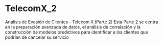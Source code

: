 # TelecomX_2
Análisis de Evasión de Clientes - Telecom X (Parte 2) Esta Parte 2 se centra en la preparación avanzada de datos, el análisis de correlación y la construcción de modelos predictivos para identificar a los clientes que podrían de cancelar su servicio

